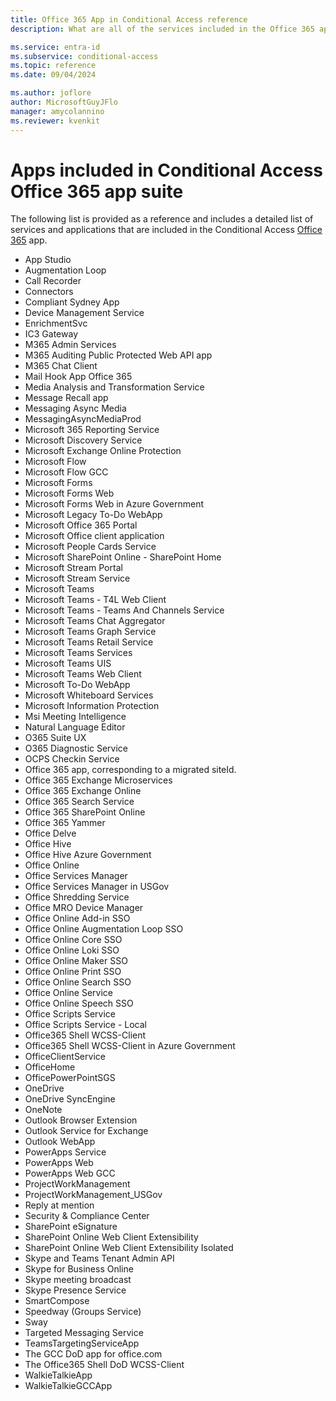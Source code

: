 ```yaml
---
title: Office 365 App in Conditional Access reference
description: What are all of the services included in the Office 365 app in Microsoft Entra Conditional Access

ms.service: entra-id
ms.subservice: conditional-access
ms.topic: reference
ms.date: 09/04/2024

ms.author: joflore
author: MicrosoftGuyJFlo
manager: amycolannino
ms.reviewer: kvenkit
---
```


# Apps included in Conditional Access Office 365 app suite

The following list is provided as a reference and includes a detailed list of services and applications that are included in the Conditional Access [Office 365](concept-conditional-access-cloud-apps.md#office-365) app.

- App Studio
- Augmentation Loop
- Call Recorder
- Connectors
- Compliant Sydney App
- Device Management Service
- EnrichmentSvc
- IC3 Gateway
- M365 Admin Services
- M365 Auditing Public Protected Web API app
- M365 Chat Client
- Mail Hook App Office 365
- Media Analysis and Transformation Service
- Message Recall app
- Messaging Async Media
- MessagingAsyncMediaProd
- Microsoft 365 Reporting Service
- Microsoft Discovery Service
- Microsoft Exchange Online Protection
- Microsoft Flow
- Microsoft Flow GCC
- Microsoft Forms
- Microsoft Forms Web
- Microsoft Forms Web in Azure Government
- Microsoft Legacy To-Do WebApp
- Microsoft Office 365 Portal
- Microsoft Office client application
- Microsoft People Cards Service
- Microsoft SharePoint Online - SharePoint Home
- Microsoft Stream Portal
- Microsoft Stream Service
- Microsoft Teams
- Microsoft Teams - T4L Web Client
- Microsoft Teams - Teams And Channels Service
- Microsoft Teams Chat Aggregator
- Microsoft Teams Graph Service
- Microsoft Teams Retail Service
- Microsoft Teams Services
- Microsoft Teams UIS
- Microsoft Teams Web Client
- Microsoft To-Do WebApp
- Microsoft Whiteboard Services
- Microsoft Information Protection
- Msi Meeting Intelligence
- Natural Language Editor
- O365 Suite UX
- O365 Diagnostic Service
- OCPS Checkin Service
- Office 365 app, corresponding to a migrated siteId.
- Office 365 Exchange Microservices
- Office 365 Exchange Online
- Office 365 Search Service
- Office 365 SharePoint Online
- Office 365 Yammer
- Office Delve
- Office Hive
- Office Hive Azure Government
- Office Online
- Office Services Manager
- Office Services Manager in USGov
- Office Shredding Service
- Office MRO Device Manager
- Office Online Add-in SSO
- Office Online Augmentation Loop SSO
- Office Online Core SSO
- Office Online Loki SSO
- Office Online Maker SSO
- Office Online Print SSO
- Office Online Search SSO
- Office Online Service
- Office Online Speech SSO
- Office Scripts Service
- Office Scripts Service - Local
- Office365 Shell WCSS-Client
- Office365 Shell WCSS-Client in Azure Government
- OfficeClientService
- OfficeHome
- OfficePowerPointSGS
- OneDrive
- OneDrive SyncEngine
- OneNote
- Outlook Browser Extension
- Outlook Service for Exchange
- Outlook WebApp
- PowerApps Service
- PowerApps Web
- PowerApps Web GCC
- ProjectWorkManagement
- ProjectWorkManagement_USGov
- Reply at mention
- Security & Compliance Center
- SharePoint eSignature
- SharePoint Online Web Client Extensibility
- SharePoint Online Web Client Extensibility Isolated
- Skype and Teams Tenant Admin API
- Skype for Business Online
- Skype meeting broadcast
- Skype Presence Service
- SmartCompose
- Speedway (Groups Service)
- Sway
- Targeted Messaging Service
- TeamsTargetingServiceApp
- The GCC DoD app for office.com
- The Office365 Shell DoD WCSS-Client
- WalkieTalkieApp
- WalkieTalkieGCCApp
